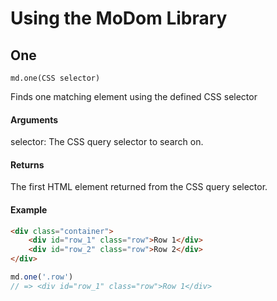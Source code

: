 Using the MoDom Library
======
One
------
```
md.one(CSS selector)
```
Finds one matching element using the defined CSS selector
#### Arguments
selector: The CSS query selector to search on.
#### Returns
The first HTML element returned from the CSS query selector.
#### Example
```HTML
<div class="container">
    <div id="row_1" class="row">Row 1</div>
    <div id="row_2" class="row">Row 2</div>
</div>
```
```javascript
md.one('.row')
// => <div id="row_1" class="row">Row 1</div>
```
